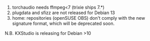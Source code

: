 1. torchaudio needs ffmpeg<7 (trixie ships 7.*)
2. plugdata and sfizz are not released for Debian 13
3. home: repositories (openSUSE OBS) don't comply with the new signature format, which will be deprecated soon.

N.B.
KXStudio is releasing for Debian >10
